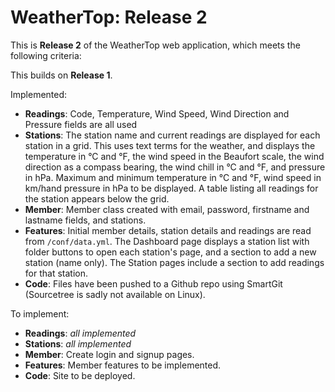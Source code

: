 # WeatherTop: Release 2

This is **Release 2** of the WeatherTop web application, which meets the following criteria:

This builds on **Release 1**.

Implemented:
- **Readings**: Code, Temperature, Wind Speed, Wind Direction and Pressure fields are all used
- **Stations**: The station name and current readings are displayed for each station in a grid. This uses text terms for the weather, and displays the temperature in °C and °F, the wind speed in the Beaufort scale, the wind direction as a compass bearing, the wind chill in °C and °F, and pressure in hPa. Maximum and minimum temperature in °C and °F, wind speed in km/hand pressure in hPa to be displayed. A table listing all readings for the station appears below the grid.
- **Member**: Member class created with email, password, firstname and lastname fields, and stations.
- **Features**: Initial member details, station details and readings are read from `/conf/data.yml`. The Dashboard page displays a station list with folder buttons to open each station's page, and a section to add a new station (name only). The Station pages include a section to add readings for that station.
- **Code**: Files have been pushed to a Github repo using SmartGit (Sourcetree is sadly not available on Linux).

To implement:
- **Readings**: *all implemented*
- **Stations**: *all implemented*
- **Member**: Create login and signup pages.
- **Features**: Member features to be implemented.
- **Code**: Site to be deployed.
